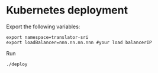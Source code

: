 # Kubernetes deployment

Export the following variables:
    
    export namespace=translator-sri 
    export loadBalancer=nnn.nn.nn.nnn #your load balancerIP


Run 
    
    ./deploy
